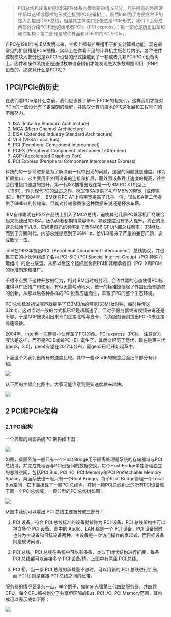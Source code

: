 
> PCI总线和设备树是X86硬件体系内很重要的组成部分，几乎所有的外围硬件都以这样或那样的形式连接到PCI设备树上。虽然Intel为了方便各种IP的接入而提出IOSF总线，但是其主体接口还依然是PCIe形式。我们下面分成两部分介绍PCI和他的继承者PCIe（PCI express）：第一部分是历史沿革和硬件架构；第二部分是软件界面和UEFI中的PCI/PCIe。

自PC在1981年被IBM发明以来，主板上都有扩展槽用于扩充计算机功能。现在最常见的扩展槽是PCIe插槽，实际上在你看不见的计算机主板芯片内部，各种硬件控制模块大部分也是以PCIe设备的形式挂载到了一颗或者几颗PCI/PCIe设备树上。固件和操作系统正是通过枚举设备树们才能发现绝大多数即插即用（PNP）设备的。那究竟什么是PCI呢？

## 1 PCI/PCIe的历史

在我们看PCIe是什么之前，我们应该要了解一下PCIe的祖先们，这样我们才能对PCIe的一些设计有了更深刻的理解，并感叹计算机技术的飞速发展和工程师们的不懈努力。

1. ISA (Industry Standard Architecture)
2. MCA (Micro Channel Architecture)
3. EISA (Extended Industry Standard Architecture)
4. VLB (VESA Local Bus)
5. PCI (Peripheral Component Interconnect)
6. PCI-X (Peripheral Component Interconnect eXtended)
7. AGP (Accelerated Graphics Port)
8. PCI Express (Peripheral Component Interconnect Express)

科技的每一步前进都是为了解决前一代中出现的问题，这里的问题就是速度。作为扩展接口，它主要用于外围设备的连接和扩展，而外围设备吞吐速度的提高，往往会倒推接口速度的提升。第一代ISA插槽出现在第一代IBM PC XT机型上（1981），作为现代PC的盘古之作，8位的ISA提供了4.77MB/s的带宽（或传输率）。到了1984年，IBM就在PC AT上将带宽提高了几乎一倍，16位ISA第二代提供了8MB/s的传输率。但其对传输像图像这种数据来说还是杯水车薪。

IBM自作聪明在PS/2产品线上引入了MCA总线，迫使其他几家PC兼容机厂商联合起来捣鼓出来EISA。因为两者都期待兼容ISA，导致速度没有多大提升。真正的高速总线始于VLB，它绑定自己的频率到了当时486 CPU内部总线频率：33MHz。而到了奔腾时代，内部总线提高到了66MHz，给VLB带来了严重的兼容问题，造成致命一击。

Intel在1992年提出PCI（Peripheral Component Interconnect）总线协议，并召集其它的小伙伴组成了名为 PCI-SIG (PCI Special Interest Group)（PCI 特殊兴趣组J）的企业联盟。从那以后这个组织就负责PCI和其继承者们（PCI-X和PCIe的标准制定和推广。

不得不点赞下这种开放的行为，相对IBM当时的封闭，合作共赢的心态使得PCI标准得以广泛推广和使用。有似天雷勾动地火，统一的标准撩拨起了外围设备制造商的创新，从那以后各种各样的PCI设备应运而生，丰富了PC的整个生态环境。

PCI总线标准初试啼声就提供了133MB/s的带宽(33MHz时钟，每时钟传送32bit)。这对当时一般的台式机已经是超高速了，但对于服务器或者视频来说还是不够。于是AGP被发明出来专门连接北桥与显卡，而为服务器则提出PCI-X来连接高速设备。

2004年，Intel再一次带领小伙伴革了PCI的命。PCI express（PCIe，注意官方写法是这样，而不是PCIE或者PCI-E）诞生了，其后又经历了两代，现在是第三代(gen3，3.0)，gen4有望在2017年公布，而gen5已经开始起草中。

下面这个大表列出所有的速度比较。其中一些x8,x16的概念后面细节部分有介绍。

<img src="speed_comparison_of_various_buses">

从下面的主频变化图中，大家可能注意到更新速度越来越快。

<img src="speed_comparison_trend_of_various_buses">

## 2 PCI和PCIe架构

### 2.1 PCI架构

一个典型的桌面系统PCI架构如下图：

<img src="standard_pci_structure">

如图，桌面系统一般只有一个Host Bridge用于隔离处理器系统的存储器域与PCI总线域，并完成处理器与PCI设备间的数据交换。每个Host Bridge单独管理独立的总线空间，包括PCI Bus, PCI I/O, PCI Memory和PCI Prefetchable Memory Space。桌面系统也一般只有一个Root Bridge，每个Root Bridge管理一个Local Bus空间，它下面挂载了一颗PCI总线树，在同一颗PCI总线树上的所有PCI设备属于同一个PCI总线域。一颗典型的PCI总线树如图：

<img src="tree_of_standard_pci_structure">

从图中我们可以看出 PCI 总线主要被分成三部分：

1. PCI 设备。符合 PCI 总线标准的设备就被称为 PCI 设备，PCI 总线架构中可以包含多个 PCI 设备。图中的 Audio、LAN 都是一个 PCI 设备。PCI 设备同时也分为主设备和目标设备两种，主设备是一次访问操作的发起者，而目标设备则是被访问者。

2. PCI 总线。PCI 总线在系统中可以有多条，类似于树状结构进行扩展，每条 PCI 总线都可以连接多个 PCI 设备/桥。上图中有两条 PCI 总线。

3. PCI 桥。当一条 PCI 总线的承载量不够时，可以用新的 PCI 总线进行扩展，而 PCI 桥则是连接 PCI 总线之间的纽带。

服务器的情况要复杂一点，举个例子，如Intel志强第三代四路服务器，共四颗CPU，每个CPU都被划分了共享但区隔的Bus, PCI I/O, PCI Memory范围，其构成可以表示成如下图：

<img src="tree_of_special_pci_structure">


